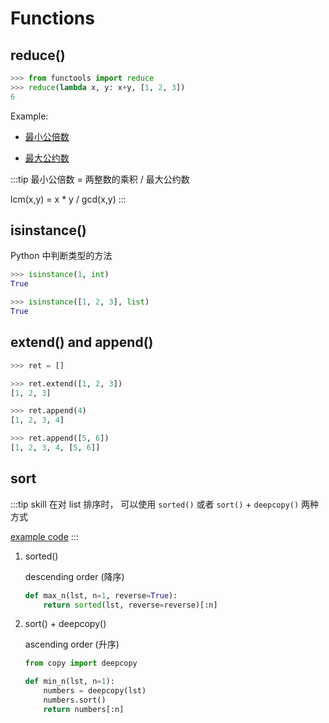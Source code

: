 # Functions

## reduce()

```py {2}
>>> from functools import reduce
>>> reduce(lambda x, y: x+y, [1, 2, 3])
6
```

Example:

- [最小公倍数](https://github.com/chenweigao/_code/blob/master/python/gcd.py)

- [最大公约数](https://github.com/chenweigao/_code/blob/master/python/lcm.py)

:::tip
最小公倍数 = 两整数的乘积 / 最大公约数

lcm(x,y) = x * y / gcd(x,y)
:::

## isinstance()

Python 中判断类型的方法

```py
>>> isinstance(1, int)
True

>>> isinstance([1, 2, 3], list)
True
```

## extend() and append()

```py
>>> ret = []

>>> ret.extend([1, 2, 3])
[1, 2, 3]

>>> ret.append(4)
[1, 2, 3, 4]

>>> ret.append([5, 6])
[1, 2, 3, 4, [5, 6]]
```

## sort

:::tip skill
在对 list 排序时， 可以使用 `sorted()` 或者 `sort()` + `deepcopy()` 两种方式

[example code](/algorithm/python/)
:::

1. sorted()

    descending order (降序)

    ```py {2}
    def max_n(lst, n=1, reverse=True):
        return sorted(lst, reverse=reverse)[:n]
    ```

2. sort() + deepcopy()

    ascending order (升序)

    ```py {5}
    from copy import deepcopy

    def min_n(lst, n=1):
        numbers = deepcopy(lst)
        numbers.sort()
        return numbers[:n]
    ```
